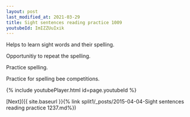 ```yaml
---
layout: post
last_modified_at: 2021-03-29
title: Sight sentences reading practice 1009
youtubeId: ImIZZUuIxik
---
```

 
 
Helps to learn sight words and their spelling.

Opportunitiy to repeat the spelling. 

Practice spelling. 
 
Practice for spelling bee competitions. 
 
{% include youtubePlayer.html id=page.youtubeId %}
 
 

[Next]({{ site.baseurl }}{% link  split1/_posts/2015-04-04-Sight sentences reading practice 1237.md%})
 
